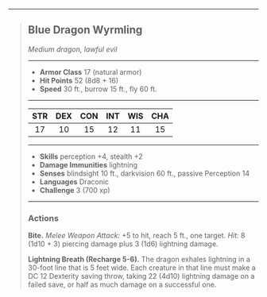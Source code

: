 ***
> ## Blue Dragon Wyrmling
> *Medium dragon, lawful evil*
> 
> ***
> 
> - **Armor Class** 17 (natural armor)
> - **Hit Points** 52 (8d8 + 16)
> - **Speed** 30 ft., burrow 15 ft., fly 60 ft.
> 
> ***
> 
> |STR|DEX|CON|INT|WIS|CHA|
> |:---:|:---:|:---:|:---:|:---:|:---:|
> |17|10|15|12|11|15|
> 
> ***
> 
> - **Skills** perception +4, stealth +2
> - **Damage Immunities** lightning
> - **Senses** blindsight 10 ft., darkvision 60 ft., passive Perception 14
> - **Languages** Draconic
> - **Challenge** 3 (700 xp)
> 
> ***
> 
> ### Actions
> **Bite.** *Melee Weapon Attack:* +5 to hit, reach 5 ft., one target. *Hit:* 8 (1d10 + 3) piercing damage plus 3 (1d6) lightning damage.
> 
> **Lightning Breath (Recharge 5-6).** The dragon exhales lightning in a 30-foot line that is 5 feet wide. Each creature in that line must make a DC 12 Dexterity saving throw, taking 22 (4d10) lightning damage on a failed save, or half as much damage on a successful one.